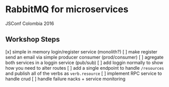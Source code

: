# RabbitMQ for microservices
JSConf Colombia 2016


## Workshop Steps

 [x] simple in memory login/register service (monolith?)
 [ ] make register send an email via simple producer consumer (prod/consumer)
 [ ] agregate both services in a loggin service (pub/sub)
 [ ] add loggin normally to show how you need to alter routes
 [ ] add a single endpoint to handle `/resources` and publish all of the verbs as `verb.resource`
 [ ] implement RPC service to handle crud
 [ ] handle failure nacks + service monitoring
